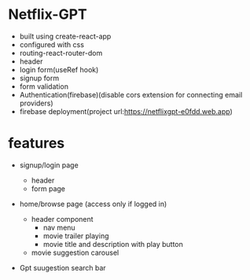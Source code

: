 # Netflix-GPT

- built using create-react-app
- configured with css
- routing-react-router-dom
- header
- login form(useRef hook)
- signup form
- form validation
- Authentication(firebase)(disable cors extension for connecting email providers)
- firebase deployment(project url:https://netflixgpt-e0fdd.web.app)

# features

- signup/login page
  - header
  - form page
- home/browse page (access only if logged in)

  - header component
    - nav menu
    - movie trailer playing
    - movie title and description with play button
  - movie suggestion carousel

- Gpt suugestion search bar
